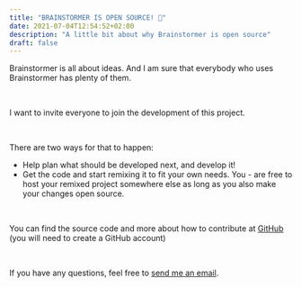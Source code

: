 ```yaml
---
title: "BRAINSTORMER IS OPEN SOURCE! 🎉"
date: 2021-07-04T12:54:52+02:00
description: "A little bit about why Brainstormer is open source"
draft: false
---
```


Brainstormer is all about ideas. And I am sure that everybody who uses Brainstormer has plenty of them.

&nbsp;

I want to invite everyone to join the development of this project.

&nbsp;

There are two ways for that to happen:

- Help plan what should be developed next, and develop it!
- Get the code and start remixing it to fit your own needs. You - are free to host your remixed project somewhere else as long as you also make your changes open source.

&nbsp;

You can find the source code and more about how to contribute at [GitHub](https://github.com/LoneKP/brainstormer) (you will need to create a GitHub account)

&nbsp;

If you have any questions, feel free to [send me an email](mailto:brainstormer.online@gmail.com).

&nbsp;